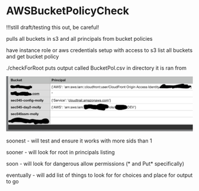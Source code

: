 # AWSBucketPolicyCheck
!!!still draft/testing this out, be careful!

pulls all buckets in s3 and all principals from bucket policies

have instance role or aws credentials setup with access to s3 list all buckets and get bucket policy

./checkForRoot
puts output called BucketPol.csv in directory it is ran from

![csv ouptut example](https://github.com/m0llym0nster/AWSBucketPolicyCheck/blob/master/images/Output.png)

soonest - will test and ensure it works with more sids than 1

sooner - will look for root in principals listing

soon - will look for dangerous allow permissions (* and Put* specifically)

eventually - will add list of things to look for for choices and place for output to go

